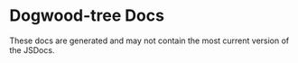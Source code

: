 # Dogwood-tree Docs

These docs are generated and may not contain the most current version of the JSDocs.

